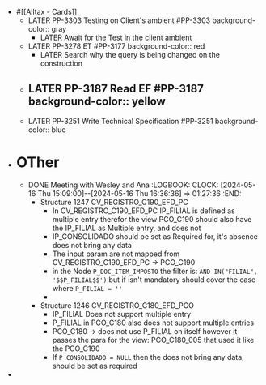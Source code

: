 - #[[Alltax - Cards]]
	- LATER PP-3303 Testing on Client's ambient #PP-3303
	  background-color:: gray
		- LATER Await for the Test in the client ambient
	- LATER PP-3278 ET #PP-3177
	  background-color:: red
		- LATER Search why the query is being changed on the construction
	- LATER PP-3187 Read EF #PP-3187
	  background-color:: yellow
		-
	- LATER PP-3251 Write Technical Specification #PP-3251
	  background-color:: blue
- # OTher
	- DONE Meeting with Wesley and Ana
	  :LOGBOOK:
	  CLOCK: [2024-05-16 Thu 15:09:00]--[2024-05-16 Thu 16:36:36] =>  01:27:36
	  :END:
		- Structure 1247 CV_REGISTRO_C190_EFD_PC
			- In CV_REGISTRO_C190_EFD_PC IP_FILIAL is defined as multiple entry therefor the view PCO_C190 should also have the IP_FILIAL as Multiple entry, and does not
			- IP_CONSOLIDADO should be set as Required for, it's absence does not bring any data
			- The input param are not mapped from CV_REGISTRO_C190_EFD_PC -> PCO_C190
			- in the Node `P_DOC_ITEM_IMPOSTO` the filter is: `AND IN("FILIAL", '$$P_FILIAL$$')` but if isn't mandatory should cover the case where `P_FILIAL = ''`
			-
		- Structure 1246 CV_REGISTRO_C180_EFD_PCO
			- IP_FILIAL Does not support multiple entry
			- P_FILIAL in PCO_C180 also does not support multiple entries
			- PCO_C180 -> does not use P_FILIAL on itself however it passes the para for the view: PCO_C180_005 that used it like the PCO_C190
			- If `P_CONSOLIDADO = NULL` then the does not bring any data, should be set as required
-